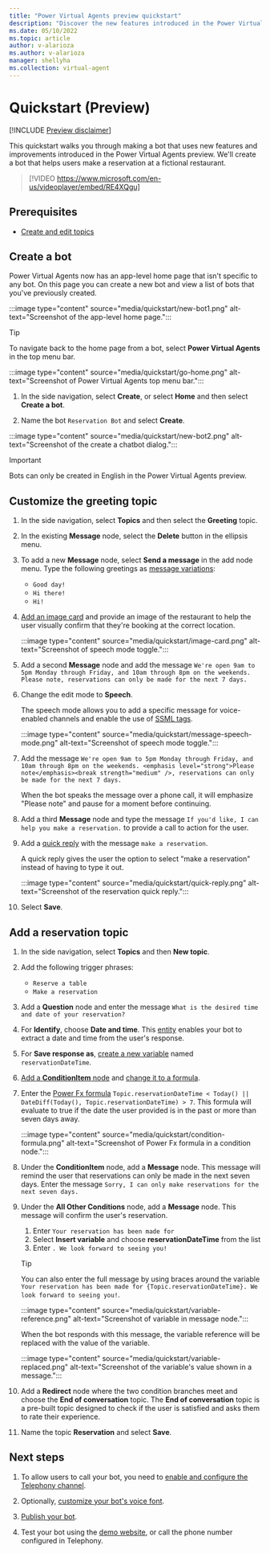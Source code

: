 ```yaml
---
title: "Power Virtual Agents preview quickstart"
description: "Discover the new features introduced in the Power Virtual Agents preview."
ms.date: 05/10/2022
ms.topic: article
author: v-alarioza
ms.author: v-alarioza
manager: shellyha
ms.collection: virtual-agent
---
```


# Quickstart (Preview)

[!INCLUDE [Preview disclaimer](../includes/public-preview-disclaimer.md)]

This quickstart walks you through making a bot that uses new features and improvements introduced in the Power Virtual Agents preview. We'll create a bot that helps users make a reservation at a fictional restaurant.

>
> [!VIDEO https://www.microsoft.com/en-us/videoplayer/embed/RE4XQgu]
>

## Prerequisites

- [Create and edit topics](authoring-create-edit-topics.md)

## Create a bot

Power Virtual Agents now has an app-level home page that isn't specific to any bot. On this page you can create a new bot and view a list of bots that you've previously created.

:::image type="content" source="media/quickstart/new-bot1.png" alt-text="Screenshot of the app-level home page.":::

> [!TIP]
> To navigate back to the home page from a bot, select **Power Virtual Agents** in the top menu bar.
>
> :::image type="content" source="media/quickstart/go-home.png" alt-text="Screenshot of Power Virtual Agents top menu bar.":::

1. In the side navigation, select **Create**, or select **Home** and then select **Create a bot**.

1. Name the bot `Reservation Bot` and select **Create**.

:::image type="content" source="media/quickstart/new-bot2.png" alt-text="Screenshot of the create a chatbot dialog.":::

> [!IMPORTANT]
> Bots can only be created in English in the Power Virtual Agents preview.

## Customize the greeting topic

1. In the side navigation, select **Topics** and then select the **Greeting** topic.

1. In the existing **Message** node, select the **Delete** button in the ellipsis menu.

1. To add a new **Message** node, select **Send a message** in the add node menu. Type the following greetings as [message variations](authoring-create-edit-topics.md#message-variations):
    - `Good day!`
    - `Hi there!`
    - `Hi!`

1. [Add an image card](advanced-cards.md#image-card) and provide an image of the restaurant to help the user visually confirm that they're booking at the correct location.

    :::image type="content" source="media/quickstart/image-card.png" alt-text="Screenshot of speech mode toggle.":::

1. Add a second **Message** node and add the message `We're open 9am to 5pm Monday through Friday, and 10am through 8pm on the weekends. Please note, reservations can only be made for the next 7 days.`

1. Change the edit mode to **Speech**.

   The speech mode allows you to add a specific message for voice-enabled channels and enable the use of [SSML tags](advanced-custom-speech-ssml.md).

    :::image type="content" source="media/quickstart/message-speech-mode.png" alt-text="Screenshot of speech mode toggle.":::

1. Add the message `We're open 9am to 5pm Monday through Friday, and 10am through 8pm on the weekends. <emphasis level="strong">Please note</emphasis><break strength="medium" />, reservations can only be made for the next 7 days.`

   When the bot speaks the message over a phone call, it will emphasize "Please note" and pause for a moment before continuing.

1. Add a third **Message** node and type the message `If you'd like, I can help you make a reservation.` to provide a call to action for the user.

1. Add a [quick reply](authoring-create-edit-topics.md#quick-replies) with the message `make a reservation`.

   A quick reply gives the user the option to select "make a reservation" instead of having to type it out.

   :::image type="content" source="media/quickstart/quick-reply.png" alt-text="Screenshot of the reservation quick reply.":::

1. Select **Save**.

## Add a reservation topic

1. In the side navigation, select **Topics** and then **New topic**.

1. Add the following trigger phrases:
    - `Reserve a table`
    - `Make a reservation`

1. Add a **Question** node and enter the message `What is the desired time and date of your reservation?`

1. For **Identify**, choose **Date and time**. This [entity](advanced-entities-slot-filling.md) enables your bot to extract a date and time from the user's response.

1. For **Save response as**, [create a new variable](authoring-variables.md) named `reservationDateTime`.

1. [Add a **ConditionItem** node](authoring-create-edit-topics.md#add-a-condition) and [change it to a formula](advanced-power-fx.md#use-power-fx-as-a-condition).

1. Enter the [Power Fx formula](advanced-power-fx.md) `Topic.reservationDateTime < Today() || DateDiff(Today(), Topic.reservationDateTime) > 7`. This formula will evaluate to true if the date the user provided is in the past or more than seven days away.

    :::image type="content" source="media/quickstart/condition-formula.png" alt-text="Screenshot of Power Fx formula in a condition node.":::

1. Under the **ConditionItem** node, add a **Message** node. This message will remind the user that reservations can only be made in the next seven days. Enter the message `Sorry, I can only make reservations for the next seven days.`

1. Under the **All Other Conditions** node, add a **Message** node. This message will confirm the user's reservation.
    1. Enter `Your reservation has been made for`
    1. Select **Insert variable** and choose **reservationDateTime** from the list
    1. Enter `. We look forward to seeing you!`

    > [!TIP]
    > You can also enter the full message by using braces around the variable `Your reservation has been made for {Topic.reservationDateTime}. We look forward to seeing you!`.

    :::image type="content" source="media/quickstart/variable-reference.png" alt-text="Screenshot of variable in message node.":::

    When the bot responds with this message, the variable reference will be replaced with the value of the variable.

    :::image type="content" source="media/quickstart/variable-replaced.png" alt-text="Screenshot of the variable's value shown in a message.":::

1. Add a **Redirect** node where the two condition branches meet and choose the **End of conversation** topic.
The **End of conversation** topic is a pre-built topic designed to check if the user is satisfied and asks them to rate their experience.

1. Name the topic **Reservation** and select **Save**.

## Next steps

1. To allow users to call your bot, you need to [enable and configure the Telephony channel](publication-connect-bot-to-telephony.md).

1. Optionally, [customize your bot's voice font](advanced-speech-settings.md).

1. [Publish your bot](publication-fundamentals-publish-channels.md).

1. Test your bot using the [demo website](publication-connect-bot-to-web-channels.md), or call the phone number configured in Telephony.
